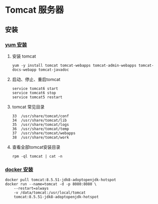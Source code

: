 # Tomcat 服务器

## 安装

### [yum 安装](./install_tomcat.sh)
1. 安装 tomcat
    ```
    yum -y install tomcat tomcat-webapps tomcat-admin-webapps tomcat-docs-webapp tomcat-javadoc
    ```
2. 启动、停止、重启tomcat
    ```
    service tomcat6 start
    service tomcat6 stop
    service tomcat5 restart
    ```

3. tomcat 常见目录
    ```
    33	/usr/share/tomcat/conf
    34	/usr/share/tomcat/lib
    35	/usr/share/tomcat/logs
    36	/usr/share/tomcat/temp
    37	/usr/share/tomcat/webapps
    38	/usr/share/tomcat/work
    ```

4. 查看全部tomcat安装目录
    ```
    rpm -ql tomcat | cat -n
    ```

### [docker 安装](./install_tomcat_docker.sh)

```
docker pull tomcat:8.5.51-jdk8-adoptopenjdk-hotspot
docker run --name=tomcat -d -p 8080:8080 \ 
    --restart=always
    -v /data/tomcat:/usr/local/tomcat  
    tomcat:8.5.51-jdk8-adoptopenjdk-hotspot
```